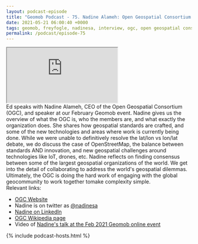 ```yaml
--- 
layout: podcast-episode
title: "Geomob Podcast - 75. Nadine Alameh: Open Geospatial Consortium (OGC)"
date: 2021-05-21 06:00:40 +0000
tags: geomob, freyfogle, nadinesa, interview, ogc, open geospatial consortium,
permalink: /podcast/episode-75
---
```


<iframe class="castos-iframe-player" src="https://5e2e9055a029d5-78101471.castos.com/player/454116"></iframe>

<div class="pt20">
Ed speaks with Nadine Alameh, CEO of the Open Geospatial Consortium (OGC), and speaker at our February Geomob event. Nadine gives us the overview of what the OGC is, who the members are, and what exactly the organization does. She shares how geospatial standards are crafted, and some of the new technologies and areas where work is currently being done. While we were unable to definitively resolve the lat/lon vs lon/lat debate, we do discuss the case of OpenStreetMap, the balance between standards AND innovation, and new geospatial challenges around technologies like IoT, drones, etc. Nadine reflects on finding consensus between some of the largest geospatial organizations of the world. We get into the detail of collaborating to address the world's geospatial dilemmas. Ultimately, the OGC is doing the hard work of engaging with the global geocommunity to work together tomake complexity simple.
</div>

<div class="pt20">
  Relevant links:
  <ul>
    <li class="pt10"><a href="https://www.ogc.org/">OGC Website</a></li>  
    <li class="pt10">Nadine is on twitter as <a href="https://twitter.com/nadinesa">@nadinesa</a></li>
    <li class="pt10"><a href="https://www.linkedin.com/in/nadinealameh/">Nadine on LinkedIn</a></li>
    <li class="pt10"><a href="https://en.wikipedia.org/wiki/Open_Geospatial_Consortium">OGC Wikipedia page</a></li>
    <li class="pt10">Video of <a href="https://www.youtube.com/watch?v=2v6BXKpqi8c&list=PL0O40c1c5Xt07BAehrmZTK1L289Zhfcuv&index=2">Nadine's talk at the Feb 2021 Geomob online event</a></li>
  </ul>  
</div>

{% include podcast-hosts.html %}












